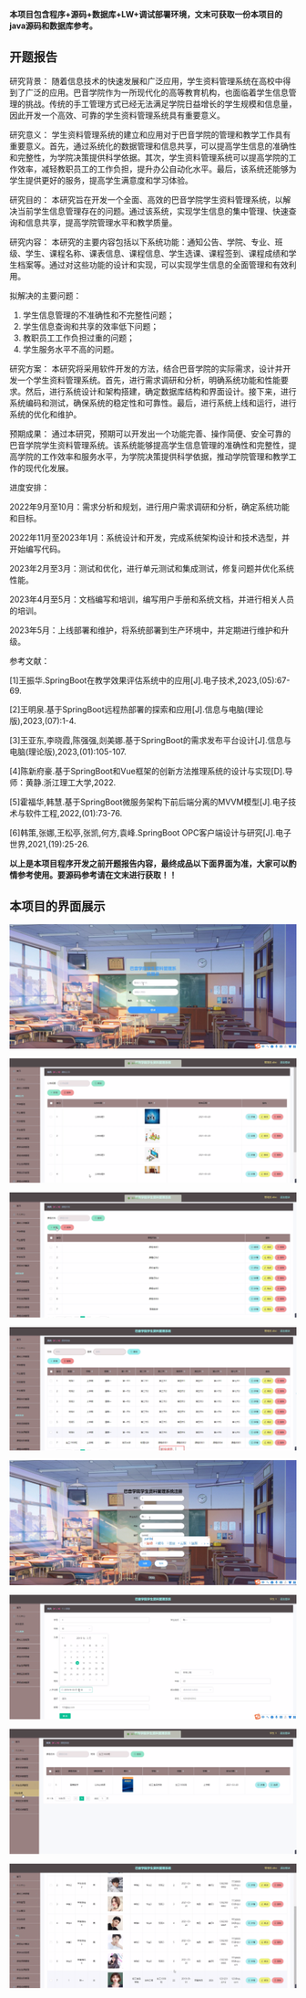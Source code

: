 ****本项目包含程序+源码+数据库+LW+调试部署环境，文末可获取一份本项目的java源码和数据库参考。****

## ******开题报告******

研究背景：
随着信息技术的快速发展和广泛应用，学生资料管理系统在高校中得到了广泛的应用。巴音学院作为一所现代化的高等教育机构，也面临着学生信息管理的挑战。传统的手工管理方式已经无法满足学院日益增长的学生规模和信息量，因此开发一个高效、可靠的学生资料管理系统具有重要意义。

研究意义：
学生资料管理系统的建立和应用对于巴音学院的管理和教学工作具有重要意义。首先，通过系统化的数据管理和信息共享，可以提高学生信息的准确性和完整性，为学院决策提供科学依据。其次，学生资料管理系统可以提高学院的工作效率，减轻教职员工的工作负担，提升办公自动化水平。最后，该系统还能够为学生提供更好的服务，提高学生满意度和学习体验。

研究目的：
本研究旨在开发一个全面、高效的巴音学院学生资料管理系统，以解决当前学生信息管理存在的问题。通过该系统，实现学生信息的集中管理、快速查询和信息共享，提高学院管理水平和教学质量。

研究内容：
本研究的主要内容包括以下系统功能：通知公告、学院、专业、班级、学生、课程名称、课表信息、课程信息、学生选课、课程签到、课程成绩和学生档案等。通过对这些功能的设计和实现，可以实现学生信息的全面管理和有效利用。

拟解决的主要问题：

  1. 学生信息管理的不准确性和不完整性问题；
  2. 学生信息查询和共享的效率低下问题；
  3. 教职员工工作负担过重的问题；
  4. 学生服务水平不高的问题。

研究方案：
本研究将采用软件开发的方法，结合巴音学院的实际需求，设计并开发一个学生资料管理系统。首先，进行需求调研和分析，明确系统功能和性能要求。然后，进行系统设计和架构搭建，确定数据库结构和界面设计。接下来，进行系统编码和测试，确保系统的稳定性和可靠性。最后，进行系统上线和运行，进行系统的优化和维护。

预期成果：
通过本研究，预期可以开发出一个功能完善、操作简便、安全可靠的巴音学院学生资料管理系统。该系统能够提高学生信息管理的准确性和完整性，提高学院的工作效率和服务水平，为学院决策提供科学依据，推动学院管理和教学工作的现代化发展。

进度安排：

2022年9月至10月：需求分析和规划，进行用户需求调研和分析，确定系统功能和目标。

2022年11月至2023年1月：系统设计和开发，完成系统架构设计和技术选型，并开始编写代码。

2023年2月至3月：测试和优化，进行单元测试和集成测试，修复问题并优化系统性能。

2023年4月至5月：文档编写和培训，编写用户手册和系统文档，并进行相关人员的培训。

2023年5月：上线部署和维护，将系统部署到生产环境中，并定期进行维护和升级。

参考文献：

[1]王振华.SpringBoot在教学效果评估系统中的应用[J].电子技术,2023,(05):67-69.

[2]王明泉.基于SpringBoot远程热部署的探索和应用[J].信息与电脑(理论版),2023,(07):1-4.

[3]王亚东,李晓霞,陈强强,剡美娜.基于SpringBoot的需求发布平台设计[J].信息与电脑(理论版),2023,(01):105-107.

[4]陈新府豪.基于SpringBoot和Vue框架的创新方法推理系统的设计与实现[D].导师：黄静.浙江理工大学,2022.

[5]霍福华,韩慧.基于SpringBoot微服务架构下前后端分离的MVVM模型[J].电子技术与软件工程,2022,(01):73-76.

[6]韩策,张娜,王松亭,张凯,何方,袁峰.SpringBoot OPC客户端设计与研究[J].电子世界,2021,(19):25-26.

****以上是本项目程序开发之前开题报告内容，最终成品以下面界面为准，大家可以酌情参考使用。要源码参考请在文末进行获取！！****

## ******本项目的界面展示******

![](./res/1bfed79aaa8846d7a910fa3577758925.png)

![](./res/f19300a7014e490f935660e9aa3c8e51.png)

![](./res/915e2df1734b4f048025e47476c3b5b2.png)

![](./res/7a7a92654e6e47eebff34438fe0edb0e.png)

![](./res/824a223df71641bfb939f68f2a2d6cdd.png)

![](./res/4000e981da87447ca1e7291e37b5cb88.png)

![](./res/0cd6e58a045b4636b1da775d504c4190.png)

![](./res/3cf380bc2e4243be869381ecd3d5b37a.png)

